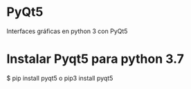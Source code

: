 # PyQt5
Interfaces gráficas en python 3 con PyQt5

# Instalar Pyqt5 para python 3.7
$ pip install pyqt5 o pip3 install pyqt5
